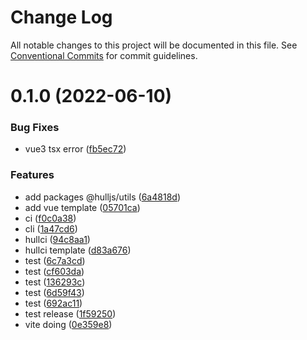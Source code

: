 # Change Log

All notable changes to this project will be documented in this file.
See [Conventional Commits](https://conventionalcommits.org) for commit guidelines.

<a name="0.1.0"></a>
# 0.1.0 (2022-06-10)


### Bug Fixes

* vue3 tsx error ([fb5ec72](https://github.com/projects/luoguoxiong/repos/hulljs/commits/fb5ec72))


### Features

* add packages @hulljs/utils ([6a4818d](https://github.com/projects/luoguoxiong/repos/hulljs/commits/6a4818d))
* add vue template ([05701ca](https://github.com/projects/luoguoxiong/repos/hulljs/commits/05701ca))
* ci ([f0c0a38](https://github.com/projects/luoguoxiong/repos/hulljs/commits/f0c0a38))
* cli ([1a47cd6](https://github.com/projects/luoguoxiong/repos/hulljs/commits/1a47cd6))
* hullci ([94c8aa1](https://github.com/projects/luoguoxiong/repos/hulljs/commits/94c8aa1))
* hullci template ([d83a676](https://github.com/projects/luoguoxiong/repos/hulljs/commits/d83a676))
* test ([6c7a3cd](https://github.com/projects/luoguoxiong/repos/hulljs/commits/6c7a3cd))
* test ([cf603da](https://github.com/projects/luoguoxiong/repos/hulljs/commits/cf603da))
* test ([136293c](https://github.com/projects/luoguoxiong/repos/hulljs/commits/136293c))
* test ([6d59f43](https://github.com/projects/luoguoxiong/repos/hulljs/commits/6d59f43))
* test ([692ac11](https://github.com/projects/luoguoxiong/repos/hulljs/commits/692ac11))
* test release ([1f59250](https://github.com/projects/luoguoxiong/repos/hulljs/commits/1f59250))
* vite doing ([0e359e8](https://github.com/projects/luoguoxiong/repos/hulljs/commits/0e359e8))
